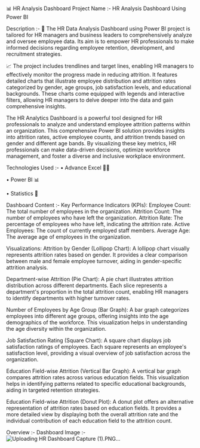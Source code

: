 📊 HR Analysis Dashboard
Project Name :-
HR Analysis Dashboard Using Power BI

Description :-
💼 The HR Data Analysis Dashboard using Power BI project is tailored for HR managers and business leaders to comprehensively analyze and oversee employee data. Its aim is to empower HR professionals to make informed decisions regarding employee retention, development, and recruitment strategies.

📈 The project includes trendlines and target lines, enabling HR managers to effectively monitor the progress made in reducing attrition. It features detailed charts that illustrate employee distribution and attrition rates categorized by gender, age groups, job satisfaction levels, and educational backgrounds. These charts come equipped with legends and interactive filters, allowing HR managers to delve deeper into the data and gain comprehensive insights.

The HR Analytics Dashboard is a powerful tool designed for HR professionals to analyze and understand employee attrition patterns within an organization. This comprehensive Power BI solution provides insights into attrition rates, active employee counts, and attrition trends based on gender and different age bands. By visualizing these key metrics, HR professionals can make data-driven decisions, optimize workforce management, and foster a diverse and inclusive workplace environment.

Technologies Used :-
• Advance Excel 👨‍💻

• Power BI 📊

• Statistics 📜

Dashboard Content :-
Key Performance Indicators (KPIs):
Employee Count: The total number of employees in the organization. Attrition Count: The number of employees who have left the organization. Attrition Rate: The percentage of employees who have left, indicating the attrition rate. Active Employees: The count of currently employed staff members. Average Age: The average age of employees in the organization.

Visualizations:
Attrition by Gender (Lollipop Chart): A lollipop chart visually represents attrition rates based on gender. It provides a clear comparison between male and female employee turnover, aiding in gender-specific attrition analysis.

Department-wise Attrition (Pie Chart): A pie chart illustrates attrition distribution across different departments. Each slice represents a department's proportion in the total attrition count, enabling HR managers to identify departments with higher turnover rates.

Number of Employees by Age Group (Bar Graph): A bar graph categorizes employees into different age groups, offering insights into the age demographics of the workforce. This visualization helps in understanding the age diversity within the organization.

Job Satisfaction Rating (Square Chart): A square chart displays job satisfaction ratings of employees. Each square represents an employee's satisfaction level, providing a visual overview of job satisfaction across the organization.

Education Field-wise Attrition (Vertical Bar Graph): A vertical bar graph compares attrition rates across various education fields. This visualization helps in identifying patterns related to specific educational backgrounds, aiding in targeted retention strategies.

Education Field-wise Attrition (Donut Plot): A donut plot offers an alternative representation of attrition rates based on education fields. It provides a more detailed view by displaying both the overall attrition rate and the individual contribution of each education field to the attrition count.

Overview :-
Dashboard Image :-![Uploading HR Dashboard Capture (1).PNG…]()

